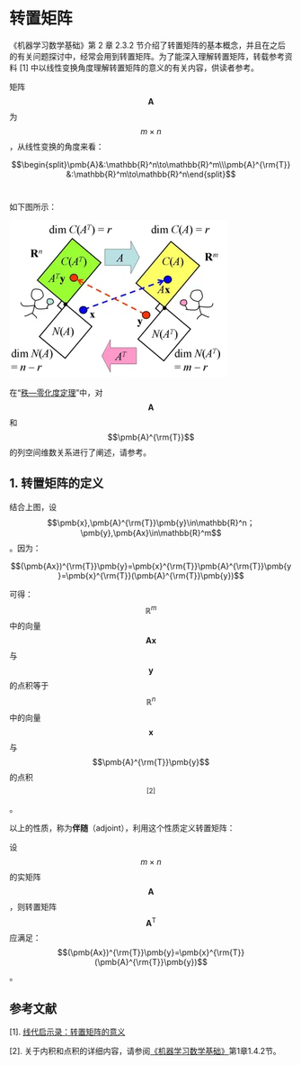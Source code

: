 # 转置矩阵

《机器学习数学基础》第 2 章 2.3.2 节介绍了转置矩阵的基本概念，并且在之后的有关问题探讨中，经常会用到转置矩阵。为了能深入理解转置矩阵，转载参考资料 [1] 中以线性变换角度理解转置矩阵的意义的有关内容，供读者参考。

矩阵 $$\pmb{A}$$ 为 $$m\times n$$ ，从线性变换的角度来看：

$$\begin{split}\pmb{A}&:\mathbb{R}^n\to\mathbb{R}^m\\\pmb{A}^{\rm{T}}&:\mathbb{R}^m\to\mathbb{R}^n\end{split}$$​

如下图所示：

![](./images/images/2021-3-18/1616030779117-transpose.png)

在“[秩—零化度定理](https://lqlab.readthedocs.io/en/latest/math4ML/linearalgebra/basetheory.html)”中，对 $$\pmb{A}$$ 和 $$\pmb{A}^{\rm{T}}$$ 的列空间维数关系进行了阐述，请参考。

## 1. 转置矩阵的定义

结合上图，设 $$\pmb{x},\pmb{A}^{\rm{T}}\pmb{y}\in\mathbb{R}^n；\pmb{y},\pmb{Ax}\in\mathbb{R}^m$$​ 。因为：

$$(\pmb{Ax})^{\rm{T}}\pmb{y}=\pmb{x}^{\rm{T}}\pmb{A}^{\rm{T}}\pmb{y}=\pmb{x}^{\rm{T}}(\pmb{A}^{\rm{T}}\pmb{y})$$

可得：$$\mathbb{R}^m$$ 中的向量 $$\pmb{Ax}$$ 与 $$\pmb{y}$$ 的点积等于 $$\mathbb{R}^n$$ 中的向量 $$\pmb{x}$$ 与 $$\pmb{A}^{\rm{T}}\pmb{y}$$ 的点积$$^{[2]}$$ 。

以上的性质，称为**伴随**（adjoint），利用这个性质定义转置矩阵：

设 $$m\times n$$ 的实矩阵 $$\pmb{A}$$ ，则转置矩阵 $$\pmb{A}^{\text{T}}$$ 应满足：$$(\pmb{Ax})^{\rm{T}}\pmb{y}=\pmb{x}^{\rm{T}}(\pmb{A}^{\rm{T}}\pmb{y})$$ 。



## 参考文献

[1]. [线代启示录：转置矩阵的意义](https://ccjou.wordpress.com/2010/05/20/%e8%bd%89%e7%bd%ae%e7%9f%a9%e9%99%a3%e7%9a%84%e6%84%8f%e7%be%a9/)

[2]. 关于内积和点积的详细内容，请参阅[《机器学习数学基础》](https://lqlab.readthedocs.io/en/latest/math4ML/index.html)第1章1.4.2节。



